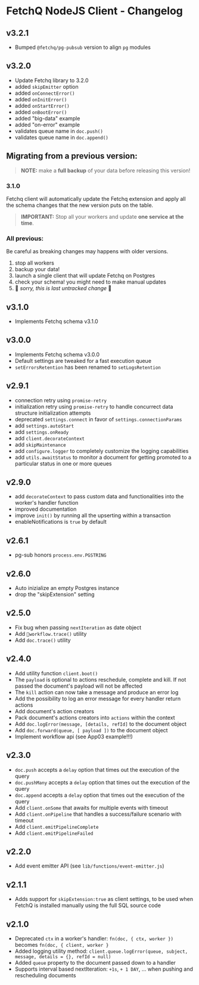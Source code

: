 # FetchQ NodeJS Client - Changelog

## v3.2.1

- Bumped `@fetchq/pg-pubsub` version to align `pg` modules

## v3.2.0

- Update Fetchq library to 3.2.0
- added `skipEmitter` option
- added `onConnectError()`
- added `onInitError()`
- added `onStartError()`
- added `onBootError()`
- added "big-data" example
- added "on-error" example
- validates queue name in `doc.push()`
- validates queue name in `doc.append()`

## Migrating from a previous version:

> **NOTE:** make a **full backup** of your data
> before releasing this version!

### 3.1.0

Fetchq client will automatically update the Fetchq extension and apply
all the schema changes that the new version puts on the table.

> **IMPORTANT:** Stop all your workers and update
> **one service at the time**.

### All previous:

Be careful as breaking changes may happens with older versions.

1. stop all workers
2. backup your data!
3. launch a single client that will update Fetchq on Postgres
4. check your schema! you might need to make manual updates
5. 🥺 _sorry, this is last untracked change_ 🥺

## v3.1.0

- Implements Fetchq schema v3.1.0

## v3.0.0

- Implements Fetchq schema v3.0.0
- Default settings are tweaked for a fast execution queue
- `setErrorsRetention` has been renamed to `setLogsRetention`

## v2.9.1

- connection retry using `promise-retry`
- initialization retry using `promise-retry` to handle concurrect data structure initialization attempts
- deprecated `settings.connect` in favor of `settings.connectionParams`
- add `settings.autoStart`
- add `settings.onReady`
- add `client.decorateContext`
- add `skipMaintenance`
- add `configure.logger` to completely customize the logging capabilities
- add `utils.awaitStatus` to monitor a document for getting promoted to a particular status in one or more queues

## v2.9.0

- add `decorateContext` to pass custom data and functionalities into the worker's handler function
- improved documentation
- improve `init()` by running all the upserting within a transaction
- enableNotifications is `true` by default

## v2.6.1

- pg-sub honors `process.env.PGSTRING`

## v2.6.0

- Auto inizialize an empty Postgres instance
- drop the "skipExtension" setting

## v2.5.0

- Fix bug when passing `nextIteration` as date object
- Add `workflow.trace()` utility
- Add `doc.trace()` utility

## v2.4.0

- Add utility function `client.boot()`
- The `payload` is optional to actions reschedule, complete and kill. If not passed
  the document's payload will not be affected
- The `kill` action can now take a message and produce an error log
- Add the possibility to log an error message for every handler return actions
- Add document's action creators
- Pack document's actions creators into `actions` within the context
- Add `doc.logError(message, [details, refId]` to the document object
- Add `doc.forward(queue, [ payload ])` to the document object
- Implement workflow api (see App03 example!!!)

## v2.3.0

- `doc.push` accepts a `delay` option that times out the execution of the query
- `doc.pushMany` accepts a `delay` option that times out the execution of the query
- `doc.append` accepts a `delay` option that times out the execution of the query
- Add `client.onSome` that awaits for multiple events with timeout
- Add `client.onPipeline` that handles a success/failure scenario with timeout
- Add `client.emitPipelineComplete`
- Add `client.emitPipelineFailed`

## v2.2.0

- Add event emitter API (see `lib/functions/event-emitter.js`)

## v2.1.1

- Adds support for `skipExtension:true` as client settings, to be used when FetchQ is installed manually
  using the full SQL source code

## v2.1.0

- Deprecated `ctx` in a worker's handler: `fn(doc, { ctx, worker })` becomes `fn(doc, { client, worker }`
- Added logging utility method: `client.queue.logError(queue, subject, message, details = {}, refId = null)`
- Added `queue` property to the document passed down to a handler
- Supports interval based nextIteration: `+1s`, `+ 1 DAY`, ... when pushing and rescheduling documents
